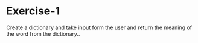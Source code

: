 # Exercise-1
Create a dictionary and take input form the user and return the meaning of the word from the dictionary..
